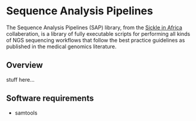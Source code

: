 # Sequence Analysis Pipelines

The Sequence Analysis Pipelines (SAP) library, from the [Sickle in Africa](https://www.sickleinafrica.org/) collaberation, is a library of fully executable scripts for performing all kinds of NGS sequencing workflows that follow the best practice guidelines as published in the medical genomics literature. 

## Overview

stuff here...

## Software requirements

* samtools
